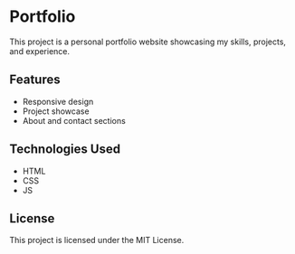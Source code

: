 # Portfolio

This project is a personal portfolio website showcasing my skills, projects, and experience.

## Features

- Responsive design
- Project showcase
- About and contact sections

## Technologies Used

- HTML
- CSS
- JS

## License

This project is licensed under the MIT License.
